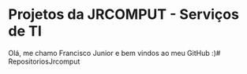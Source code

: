 # Projetos da JRCOMPUT - Serviços de TI

Olá, me chamo Francisco Junior e bem vindos ao meu GitHub :)#   R e p o s i t o r i o s J r c o m p u t  
 